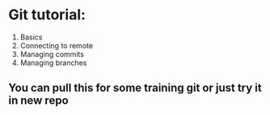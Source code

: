# Git tutorial:
 1) Basics
2) Connecting to remote
3) Managing commits
4) Managing branches

## You can pull this for some training git or just try it in new repo


